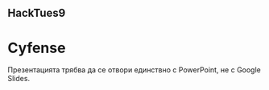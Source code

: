 ## HackTues9 
# Cyfense

Презентацията трябва да се отвори единствно с PowerPoint, не с Google Slides.
